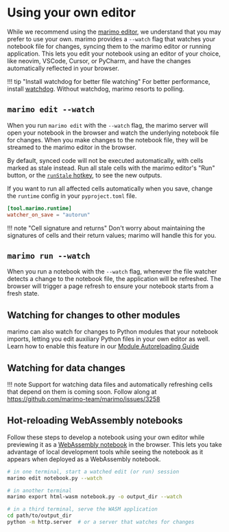 # Using your own editor

While we recommend using the [marimo editor](index.md),
we understand that you may prefer to use your own. marimo provides a
`--watch` flag that watches your notebook file for changes, syncing them to
the marimo editor or running application. This lets you edit your notebook
using an editor of your choice, like neovim, VSCode, Cursor, or PyCharm, and
have the changes automatically reflected in your browser.

!!! tip "Install watchdog for better file watching"
    For better performance, install [watchdog](https://pypi.org/project/watchdog/).
    Without watchdog, marimo resorts to polling.

## `marimo edit --watch`

When you run `marimo edit` with the `--watch` flag, the marimo server
will open your notebook in the browser and watch the underlying notebook
file for changes. When you make changes to the notebook file, they will be
streamed to the marimo editor in the browser.

By default, synced code will not be executed automatically, with cells marked as stale instead.
Run all stale cells with the marimo editor's "Run" button, or the [`runStale`
hotkey](hotkeys.md), to see the new outputs.

If you want to run all affected cells automatically when you save, change the `runtime` config in your `pyproject.toml` file.

```toml
[tool.marimo.runtime]
watcher_on_save = "autorun"
```

!!! note "Cell signature and returns"
    Don't worry about maintaining the signatures of cells and their return
    values; marimo will handle this for you.

## `marimo run --watch`

When you run a notebook with the `--watch` flag, whenever the file watcher
detects a change to the notebook file, the application will be refreshed. The
browser will trigger a page refresh to ensure your notebook starts from a fresh
state.

## Watching for changes to other modules

marimo can also watch for changes to Python modules that your notebook imports,
letting you edit auxiliary Python files in your own editor as well. Learn how
to enable this feature in our [Module Autoreloading
Guide](module_autoreloading.md)

## Watching for data changes

!!! note
    Support for watching data files and automatically refreshing cells that depend on them is coming soon. Follow along at <https://github.com/marimo-team/marimo/issues/3258>

## Hot-reloading WebAssembly notebooks

Follow these steps to develop a notebook using your own editor while
previewing it as a [WebAssembly notebook](../wasm.md) in the browser. This lets
you take advantage of local development tools while seeing the notebook as it
appears when deployed as a WebAssembly notebook.

```bash
# in one terminal, start a watched edit (or run) session
marimo edit notebook.py --watch

# in another terminal
marimo export html-wasm notebook.py -o output_dir --watch

# in a third terminal, serve the WASM application
cd path/to/output_dir
python -m http.server  # or a server that watches for changes
```
